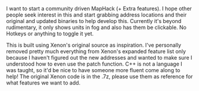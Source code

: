 I want to start a community driven MapHack (+ Extra features).
I hope other people seek interest in this and start grabbing address locations and their original and updated binaries to help develop this.
Currently it's beyond rudimentary, it only shows units in fog and also has them be clickable. No Hotkeys or anything to toggle it yet.

This is built using Xenon's original source as inspiration.
I've personally removed pretty much everything from Xenon's expanded feature list only because I haven't figured out the new addresses and wanted to make sure I understood how to even use the patch function.
C++ is not a language I was taught, so it'd be nice to have someone more fluent come along to help!
The original Xenon code is in the .7z, please use them as reference for what features we want to add.